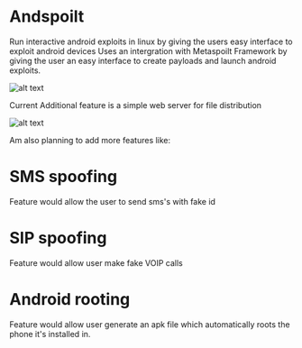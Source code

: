 # Andspoilt
Run interactive android exploits in linux by giving the users easy interface to exploit android devices
Uses an intergration with Metaspoilt Framework by giving the user an easy interface to create payloads and launch android exploits.

![alt text](https://github.com/pythonofhades/Andspoilt/blob/master/andy.jpg)

Current Additional feature is a simple web server for file distribution

![alt text](https://github.com/pythonofhades/Andspoilt/blob/master/and.jpg)

Am also planning to add more features like:

SMS spoofing
=====
Feature would allow the user to send sms's with fake id

SIP spoofing
=====
Feature would allow user make fake VOIP calls

Android rooting
=====
Feature would allow user generate an apk file which automatically roots the phone it's installed in.
